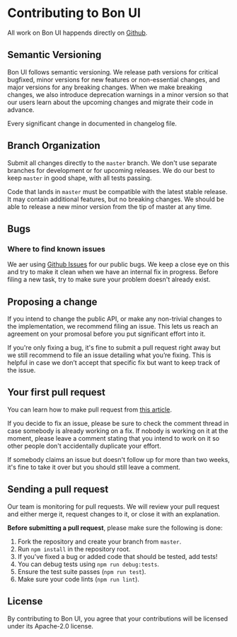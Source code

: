 # Contributing to Bon UI

All work on Bon UI happends directly on [Github](https://github.com/teplovs/bon-ui).

## Semantic Versioning
Bon UI follows semantic versioning. We release path versions for critical bugfixed, minor versions for new features or non-essential changes, and major versions for any breaking changes. When we make breaking changes, we also introduce deprecation warnings in a minor version so that our users learn about the upcoming changes and migrate their code in advance.

Every significant change in documented in changelog file.

## Branch Organization

Submit all changes directly to the `master` branch. We don't use separate branches for development or for upcoming releases. We do our best to keep `master` in good shape, with all tests passing.

Code that lands in `master` must be compatible with the latest stable release. It may contain additional features, but no breaking changes. We should be able to release a new minor version from the tip of master at any time.

## Bugs
### Where to find known issues
We aer using [Github Issues](https://github.com/teplovs/bon-ui/issues) for our public bugs. We keep a close eye on this and try to make it clean when we have an internal fix in progress. Before filing a new task, try to make sure your problem doesn't already exist.

## Proposing a change
If you intend to change the public API, or make any non-trivial changes to the implementation, we recommend filing an issue. This lets us reach an agreement on your promosal before you put significant effort into it.

If you're only fixing a bug, it's fine to  submit a pull request right away but we still recommend to file an issue detailing what you’re fixing. This is helpful in case we don’t accept that specific fix but want to keep track of the issue.

## Your first pull request

You can learn how to make pull request from [this article](https://github.com/firstcontributions/first-contributions/blob/master/README.md).

If you decide to fix an issue, please be sure to check the comment thread in case somebody is already working on a fix. If nobody is working on it at the moment, please leave a comment stating that you intend to work on it so other people don't accidentally duplicate your effort.

If somebody claims an issue but doesn't follow up for more than two weeks, it's fine to take it over but you should still leave a comment.

## Sending a pull request

Our team is monitoring for pull requests. We will review your pull request and either merge it, request changes to it, or close it with an explanation.

__Before submitting a pull request__, please make sure the following is done:
1. Fork the repository and create your branch from `master`.
2. Run `npm install` in the repository root.
3. If you've fixed a bug or added code that should be tested, add tests!
4. You can debug tests using `npm run debug:tests`.
4. Ensure the test suite passes (`npm run test`).
5. Make sure your code lints (`npm run lint`).

## License

By contributing to Bon UI, you agree that your contributions will be licensed under its Apache-2.0 license.

